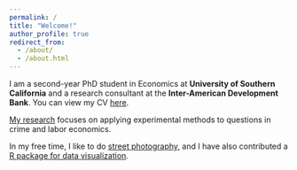 ```yaml
---
permalink: /
title: "Welcome!"
author_profile: true
redirect_from: 
  - /about/
  - /about.html
---
```



I am a second-year PhD student in Economics at **University of Southern California** and a research consultant at the **Inter-American Development Bank**. You can view my CV [here](../files/CV.pdf). 

[My research](../publications/) focuses on applying experimental methods to questions in crime and labor economics. 



In my free time, I like to do [street photography](https://jbxgonzalez.github.io/), and I have also contributed a [R package for data visualization](https://github.com/jbgb13/peRReo).


